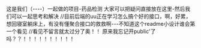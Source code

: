 这是我们（----）一起做的项目-药品检测
大家可以把疑问直接放在这里-然后我们可以一起思考和解决
//目前后端的uu正在学习怎么搞个好的接口，啊，好累，想回寝室躺床上，有没有懂聚合接口的救救啊---不知道这个readme小设计谁会第一个看见
//看见不留言就太过分了奥！！
原来我忘记开public'了吗？？！！！！！！！！！！